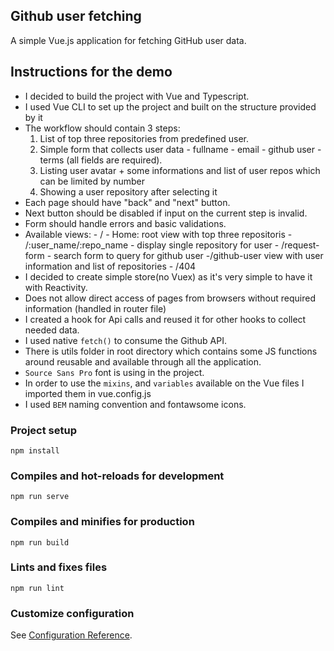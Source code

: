 ## Github user fetching

A simple Vue.js application for fetching GitHub user data.

## Instructions for the demo

- I decided to build the project with Vue and Typescript.
- I used Vue CLI to set up the project and built on the structure provided by it
- The workflow should contain 3 steps:
  1. List of top three repositories from predefined user.
  2. Simple form that collects user data - fullname - email - github user - terms (all fields are required).
  3. Listing user avatar + some informations and list of user repos which can be limited by number
  4. Showing a user repository after selecting it
- Each page should have "back" and "next" button.
- Next button should be disabled if input on the current step is invalid.
- Form should handle errors and basic validations.
- Available views: - / - Home: root view with top three repositoris - /:user_name/:repo_name - display single repository for user - /request-form - search form to query for github user -/github-user view with user information and list of repositories - /404
- I decided to create simple store(no Vuex) as it's very simple to have it with Reactivity.
- Does not allow direct access of pages from browsers without required information (handled in router file)
- I created a hook for Api calls and reused it for other hooks to collect needed data.
- I used native `fetch()` to consume the Github API.
- There is utils folder in root directory which contains some JS functions around reusable and available through all the application.
- `Source Sans Pro` font is using in the project.
- In order to use the `mixins`, and `variables` available on the Vue files I imported them in vue.config.js
- I used `BEM` naming convention and fontawsome icons.

### Project setup

```
npm install
```

### Compiles and hot-reloads for development

```
npm run serve
```

### Compiles and minifies for production

```
npm run build
```

### Lints and fixes files

```
npm run lint
```

### Customize configuration

See [Configuration Reference](https://cli.vuejs.org/config/).
